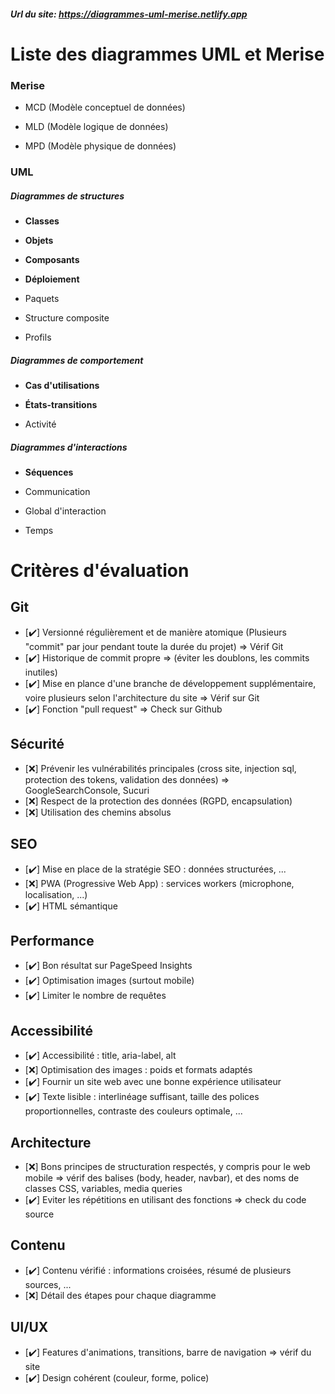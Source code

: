 ##### Url du site: https://diagrammes-uml-merise.netlify.app

# Liste des diagrammes UML et Merise

### Merise

- MCD (Modèle conceptuel de données)

- MLD (Modèle logique de données)

- MPD (Modèle physique de données)

### UML

##### Diagrammes de structures

- **Classes**

- **Objets**

- **Composants**

- **Déploiement**

- Paquets

- Structure composite

- Profils

##### Diagrammes de comportement

- **Cas d'utilisations**

- **États-transitions**

- Activité

##### Diagrammes d'interactions

- **Séquences**

- Communication

- Global d'interaction

- Temps

# Critères d'évaluation

## Git

- [:heavy_check_mark:] Versionné régulièrement et de manière atomique (Plusieurs "commit" par jour pendant toute la durée du projet) => Vérif Git
- [:heavy_check_mark:] Historique de commit propre => (éviter les doublons, les commits inutiles)
- [:heavy_check_mark:] Mise en plance d'une branche de développement supplémentaire, voire plusieurs selon l'architecture du site => Vérif sur Git
- [:heavy_check_mark:] Fonction "pull request" => Check sur Github

## Sécurité

- [:x:] Prévenir les vulnérabilités principales (cross site, injection sql, protection des tokens, validation des données) => GoogleSearchConsole, Sucuri
- [:x:] Respect de la protection des données (RGPD, encapsulation)
- [:x:] Utilisation des chemins absolus

## SEO

- [:heavy_check_mark:] Mise en place de la stratégie SEO : données structurées, ...
- [:x:] PWA (Progressive Web App) : services workers (microphone, localisation, ...)
- [:heavy_check_mark:] HTML sémantique

## Performance

- [:heavy_check_mark:] Bon résultat sur PageSpeed Insights
- [:heavy_check_mark:] Optimisation images (surtout mobile)
- [:heavy_check_mark:] Limiter le nombre de requêtes

## Accessibilité

- [:heavy_check_mark:] Accessibilité : title, aria-label, alt
- [:x:] Optimisation des images : poids et formats adaptés
- [:heavy_check_mark:] Fournir un site web avec une bonne expérience utilisateur
- [:heavy_check_mark:] Texte lisible : interlinéage suffisant, taille des polices proportionnelles, contraste des couleurs optimale, ...

## Architecture

- [:x:] Bons principes de structuration respectés, y compris pour le web mobile => vérif des balises (body, header, navbar), et des noms de classes CSS, variables, media queries
- [:heavy_check_mark:] Eviter les répétitions en utilisant des fonctions => check du code source

## Contenu

- [:heavy_check_mark:] Contenu vérifié : informations croisées, résumé de plusieurs sources, ...
- [:x:] Détail des étapes pour chaque diagramme

## UI/UX

- [:heavy_check_mark:] Features d'animations, transitions, barre de navigation => vérif du site
- [:heavy_check_mark:] Design cohérent (couleur, forme, police)
